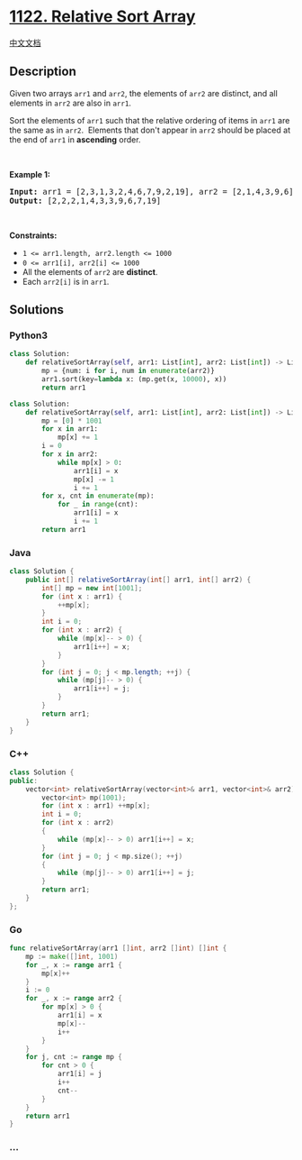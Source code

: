 # [1122. Relative Sort Array](https://leetcode.com/problems/relative-sort-array)

[中文文档](/solution/1100-1199/1122.Relative%20Sort%20Array/README.md)

## Description

<p>Given two arrays <code>arr1</code> and <code>arr2</code>, the elements of <code>arr2</code> are distinct, and all elements in <code>arr2</code> are also in <code>arr1</code>.</p>

<p>Sort the elements of <code>arr1</code> such that the relative ordering of items in <code>arr1</code> are the same as in <code>arr2</code>.&nbsp; Elements that don&#39;t appear in <code>arr2</code> should be placed at the end of <code>arr1</code> in <strong>ascending</strong> order.</p>

<p>&nbsp;</p>
<p><strong>Example 1:</strong></p>
<pre><strong>Input:</strong> arr1 = [2,3,1,3,2,4,6,7,9,2,19], arr2 = [2,1,4,3,9,6]
<strong>Output:</strong> [2,2,2,1,4,3,3,9,6,7,19]
</pre>
<p>&nbsp;</p>
<p><strong>Constraints:</strong></p>

<ul>
	<li><code>1 &lt;= arr1.length, arr2.length &lt;= 1000</code></li>
	<li><code>0 &lt;= arr1[i], arr2[i] &lt;= 1000</code></li>
	<li>All the elements of <code>arr2</code> are <strong>distinct</strong>.</li>
	<li>Each&nbsp;<code>arr2[i]</code> is in <code>arr1</code>.</li>
</ul>

## Solutions

<!-- tabs:start -->

### **Python3**

```python
class Solution:
    def relativeSortArray(self, arr1: List[int], arr2: List[int]) -> List[int]:
        mp = {num: i for i, num in enumerate(arr2)}
        arr1.sort(key=lambda x: (mp.get(x, 10000), x))
        return arr1
```

```python
class Solution:
    def relativeSortArray(self, arr1: List[int], arr2: List[int]) -> List[int]:
        mp = [0] * 1001
        for x in arr1:
            mp[x] += 1
        i = 0
        for x in arr2:
            while mp[x] > 0:
                arr1[i] = x
                mp[x] -= 1
                i += 1
        for x, cnt in enumerate(mp):
            for _ in range(cnt):
                arr1[i] = x
                i += 1
        return arr1
```

### **Java**

```java
class Solution {
    public int[] relativeSortArray(int[] arr1, int[] arr2) {
        int[] mp = new int[1001];
        for (int x : arr1) {
            ++mp[x];
        }
        int i = 0;
        for (int x : arr2) {
            while (mp[x]-- > 0) {
                arr1[i++] = x;
            }
        }
        for (int j = 0; j < mp.length; ++j) {
            while (mp[j]-- > 0) {
                arr1[i++] = j;
            }
        }
        return arr1;
    }
}
```

### **C++**

```cpp
class Solution {
public:
    vector<int> relativeSortArray(vector<int>& arr1, vector<int>& arr2) {
        vector<int> mp(1001);
        for (int x : arr1) ++mp[x];
        int i = 0;
        for (int x : arr2)
        {
            while (mp[x]-- > 0) arr1[i++] = x;
        }
        for (int j = 0; j < mp.size(); ++j)
        {
            while (mp[j]-- > 0) arr1[i++] = j;
        }
        return arr1;
    }
};
```

### **Go**

```go
func relativeSortArray(arr1 []int, arr2 []int) []int {
	mp := make([]int, 1001)
	for _, x := range arr1 {
		mp[x]++
	}
	i := 0
	for _, x := range arr2 {
		for mp[x] > 0 {
			arr1[i] = x
			mp[x]--
			i++
		}
	}
	for j, cnt := range mp {
		for cnt > 0 {
			arr1[i] = j
			i++
			cnt--
		}
	}
	return arr1
}
```

### **...**

```

```

<!-- tabs:end -->
